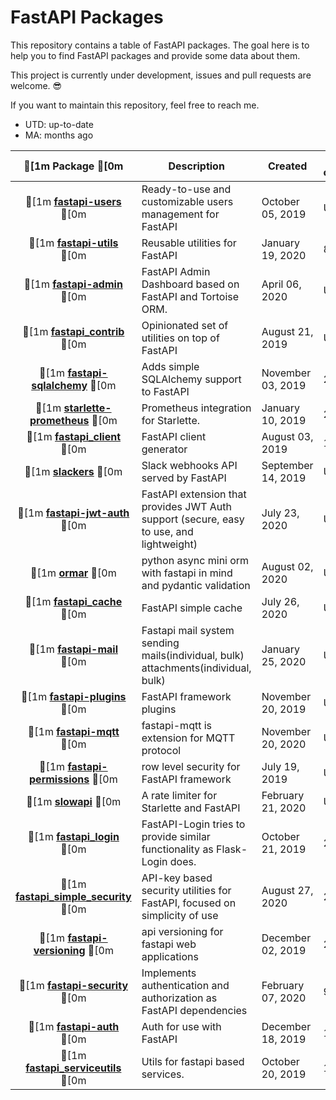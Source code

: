 # FastAPI Packages

This repository contains a table of FastAPI packages. The goal here is to help you to find FastAPI packages and provide some data about them.

This project is currently under development, issues and pull requests are welcome. 😎

If you want to maintain this repository, feel free to reach me.

* UTD: up-to-date
* MA: months ago

| [1m                                      Package                                      [0m |                                       Description                                        |      Created       | Last commit | Stars |
|:-----------------------------------------------------------------------------------:|------------------------------------------------------------------------------------------|--------------------|-------------|------:|
|[1m          **[fastapi-users](https://github.com/frankie567/fastapi-users)**           [0m| Ready-to-use and customizable users management for FastAPI                               | October 05, 2019   | UTD         |   437 |
|[1m           **[fastapi-utils](https://github.com/dmontagu/fastapi-utils)**            [0m| Reusable utilities for FastAPI                                                           | January 19, 2020   | 8 MA        |   413 |
|[1m           **[fastapi-admin](https://github.com/long2ice/fastapi-admin)**            [0m| FastAPI Admin Dashboard based on FastAPI and Tortoise ORM.                               | April 06, 2020     | UTD         |   326 |
|[1m        **[fastapi_contrib](https://github.com/identixone/fastapi_contrib)**         [0m| Opinionated set of utilities on top of FastAPI                                           | August 21, 2019    | UTD         |   227 |
|[1m      **[fastapi-sqlalchemy](https://github.com/mfreeborn/fastapi-sqlalchemy)**      [0m| Adds simple SQLAlchemy support to FastAPI                                                | November 03, 2019  | 2 MA        |   147 |
|[1m      **[starlette-prometheus](https://github.com/perdy/starlette-prometheus)**      [0m| Prometheus integration for Starlette.                                                    | January 10, 2019   | 2 MA        |   110 |
|[1m          **[fastapi_client](https://github.com/dmontagu/fastapi_client)**           [0m| FastAPI client generator                                                                 | August 03, 2019    | 10 MA       |   117 |
|[1m                 **[slackers](https://github.com/uhavin/slackers)**                  [0m| Slack webhooks API served by FastAPI                                                     | September 14, 2019 | UTD         |    24 |
|[1m      **[fastapi-jwt-auth](https://github.com/IndominusByte/fastapi-jwt-auth)**      [0m| FastAPI extension that provides JWT Auth support (secure, easy to use, and lightweight)  | July 23, 2020      | UTD         |    64 |
|[1m                   **[ormar](https://github.com/collerek/ormar)**                    [0m| python async mini orm with fastapi in mind and pydantic validation                       | August 02, 2020    | UTD         |    67 |
|[1m          **[fastapi_cache](https://github.com/comeuplater/fastapi_cache)**          [0m| FastAPI simple cache                                                                     | July 26, 2020      | UTD         |    41 |
|[1m            **[fastapi-mail](https://github.com/sabuhish/fastapi-mail)**             [0m| Fastapi mail system sending mails(individual, bulk) attachments(individual, bulk)        | January 25, 2020   | UTD         |    56 |
|[1m          **[fastapi-plugins](https://github.com/madkote/fastapi-plugins)**          [0m| FastAPI framework plugins                                                                | November 20, 2019  | UTD         |    60 |
|[1m            **[fastapi-mqtt](https://github.com/sabuhish/fastapi-mqtt)**             [0m| fastapi-mqtt is extension for MQTT protocol                                              | November 20, 2020  | UTD         |    10 |
|[1m       **[fastapi-permissions](https://github.com/holgi/fastapi-permissions)**       [0m| row level security for FastAPI framework                                                 | July 19, 2019      | UTD         |    83 |
|[1m                 **[slowapi](https://github.com/laurentS/slowapi)**                  [0m| A rate limiter for Starlette and FastAPI                                                 | February 21, 2020  | UTD         |    86 |
|[1m         **[fastapi_login](https://github.com/MushroomMaula/fastapi_login)**         [0m| FastAPI-Login tries to provide similar functionality as Flask-Login does.                | October 21, 2019   | 2 MA        |    86 |
|[1m **[fastapi_simple_security](https://github.com/mrtolkien/fastapi_simple_security)** [0m| API-key based security utilities for FastAPI, focused on simplicity of use               | August 27, 2020    | 2 MA        |     7 |
|[1m       **[fastapi-versioning](https://github.com/DeanWay/fastapi-versioning)**       [0m| api versioning for fastapi web applications                                              | December 02, 2019  | 2 MA        |    90 |
|[1m       **[fastapi-security](https://github.com/jmagnusson/fastapi-security)**        [0m| Implements authentication and authorization as FastAPI dependencies                      | February 07, 2020  | 9 MA        |     8 |
|[1m            **[fastapi-auth](https://github.com/dmontagu/fastapi-auth)**             [0m| Auth for use with FastAPI                                                                | December 18, 2019  | 11 MA       |    37 |
|[1m    **[fastapi_serviceutils](https://github.com/skallfass/fastapi_serviceutils)**    [0m| Utils for fastapi based services.                                                        | October 20, 2019   | 11 MA       |    20 |
